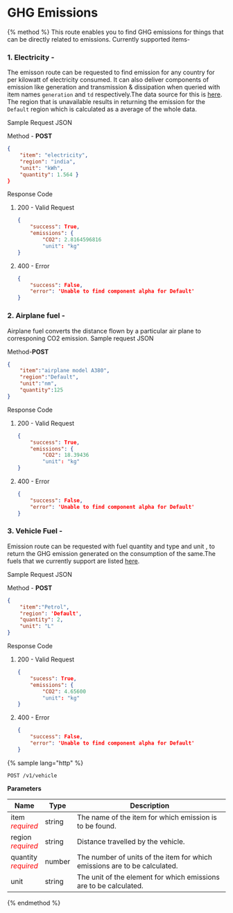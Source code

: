 # GHG Emissions

{% method %}
This route enables you to find GHG emissions for things that can be directly related to emissions.
Currently supported items-

### 1. Electricity - 
The emisson route can be requested to find emission for any country for per kilowatt of electricity consumed. It can also deliver components of emission like generation and transmission & dissipation when queried with item names `generation` and `td` respectively.The data source for this is [here](https://www.google.co.in/url?sa=t&rct=j&q=&esrc=s&source=web&cd=1&cad=rja&uact=8&ved=0ahUKEwihzNKT6MLUAhVLs48KHdzqCbMQFggsMAA&url=https%3A%2F%2Fecometrica.com%2Fassets%2FElectricity-specific-emission-factors-for-grid-electricity.pdf&usg=AFQjCNEJ8JPRvugX-uXAJwZEXi890P5XgA&sig2=9Q_msg2FZeRTGmzXduSXsg). The region that is unavailable results in returning the emission for the `Default` region which is calculated as a average of the whole data.

Sample Request JSON


Method - __POST__
```JSON
{
    "item": "electricity",
    "region": "india",
    "unit": "kWh",
    "quantity": 1.564 }
}
```
Response Code
1. 200 - Valid Request
    ```JSON
    {
        "success": True,
        "emissions": {
            "CO2": 2.8164596816
            "unit": "kg"
    }
    ```
2. 400 - Error 
    ```JSON
    {
        "success": False,
        "error": 'Unable to find component alpha for Default'
    }
    ```

### 2. Airplane fuel -
Airplane fuel converts the distance flown by a particular air plane to corresponing CO2 emission.
Sample request JSON

Method-__POST__
```JSON
{
    "item":"airplane model A380",
    "region":"Default",
    "unit":"nm",
    "quantity":125
}
```
Response Code
1. 200 - Valid Request
    ```JSON
    {
        "success": True,
        "emissions": {
            "CO2": 18.39436
            "unit": "kg"
    }
    ```
2. 400 - Error 
    ```JSON
    {
        "success": False,
        "error": 'Unable to find component alpha for Default'
    }
    ```
### 3. Vehicle Fuel - 
Emission route can be requested with fuel quantity and type and unit , to return the GHG emission generated on the consumption of the same.The fuels that we currently support are listed [here](https://gitlab.com/aossie/CarbonFootprint/blob/master/Source/Core/core/resources/fuels.json). 

Sample Request JSON

Method - __POST__
```JSON
{
    "item":"Petrol",
    "region": 'Default',
    "quantity": 2,
    "unit": "L"
}
```
Response Code
1. 200 - Valid Request
    ```JSON
    {
        "sucess": True,
        "emissions": {
            "CO2": 4.65600
            "unit": "kg"
    }
    ```
2. 400 - Error 
    ```JSON
    {
        "success": False,
        "error": 'Unable to find component alpha for Default'
    }
    ```


{% sample lang="http" %}
```
POST /v1/vehicle
```
**Parameters**

| Name        | Type           | Description  |
| ------------- |-------------| -----|
| item<br><span style="color:red">_required_ </span>   | string | The name of the item for which emission is to be found.|
| region<br><span style="color:red">_required_ </span>     | string | Distance travelled by the vehicle. |
| quantity  <br><span style="color:red">_required_ </span>   | number | The number of units of the item for which emissions are to be calculated. |
| unit  | string | The unit of the element for which emissions are to be calculated.  |

{% endmethod %}
